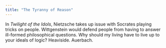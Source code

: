 ```yaml
---
title: "The Tyranny of Reason"
---
```


In _Twilight of the Idols_, Nietzsche takes up issue with Socrates playing tricks on people. Wittgenstein would defend people from having to answer ill-formed philosophical questions. Why should my living have to live up to your ideals of logic? Heaviside. Auerbach.